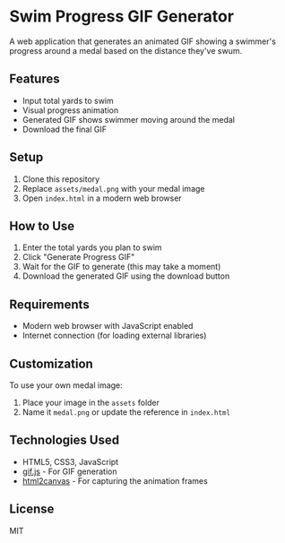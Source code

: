 # Swim Progress GIF Generator

A web application that generates an animated GIF showing a swimmer's progress around a medal based on the distance they've swum.

## Features

- Input total yards to swim
- Visual progress animation
- Generated GIF shows swimmer moving around the medal
- Download the final GIF

## Setup

1. Clone this repository
2. Replace `assets/medal.png` with your medal image
3. Open `index.html` in a modern web browser

## How to Use

1. Enter the total yards you plan to swim
2. Click "Generate Progress GIF"
3. Wait for the GIF to generate (this may take a moment)
4. Download the generated GIF using the download button

## Requirements

- Modern web browser with JavaScript enabled
- Internet connection (for loading external libraries)

## Customization

To use your own medal image:
1. Place your image in the `assets` folder
2. Name it `medal.png` or update the reference in `index.html`

## Technologies Used

- HTML5, CSS3, JavaScript
- [gif.js](https://github.com/jnordberg/gif.js/) - For GIF generation
- [html2canvas](https://html2canvas.hertzen.com/) - For capturing the animation frames

## License

MIT
